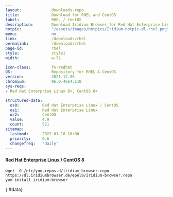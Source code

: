 ```yaml
---
layout:				downloads-repo
title:				Download for RHEL and CentOS
label:				RHEL / CentOS
description:		Download Iridium Browser for Red Hat Enterprise Linux 8 and CentOS 8 or higher. Install package from repository using the command line.
hotpic:				"/assets/images/hotpics/Iridium-hotpic-dl-rhel.png"
menu:				no
link:				/downloads/rhel
permalink:			/downloads/rhel
page-id:			rhel
style:				style1
width:				w-75

icon-class:			fo-redhat
OS: 				Repository for RHEL & CentOS
version:			2021.12.96
chromium:			96.0.4664.110
sys-reqs:
- Red Hat Enterprise Linux 8+, CentOS 8+

structured-data:
  os0:			Red Hat Enterprise Linux | CentOS
  os1:			Red Hat Enterprise Linux
  os2:			CentOS
  value:		4.9
  count:		521
sitemap:
  lastmod:		2022-01-18 10:00
  priority:		0.6
  changefreq:	'daily'
---
```


#### Red Hat Enterprise Linux / CentOS 8 #

	wget -O /etc/yum.repos.d/iridium-browser.repo https://dl.iridiumbrowser.de/epel8/iridium-browser.repo
	yum install iridium-browser
{:#data}

